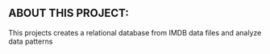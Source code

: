 ## ABOUT THIS PROJECT:

This projects creates a relational database from IMDB data files and analyze data patterns
